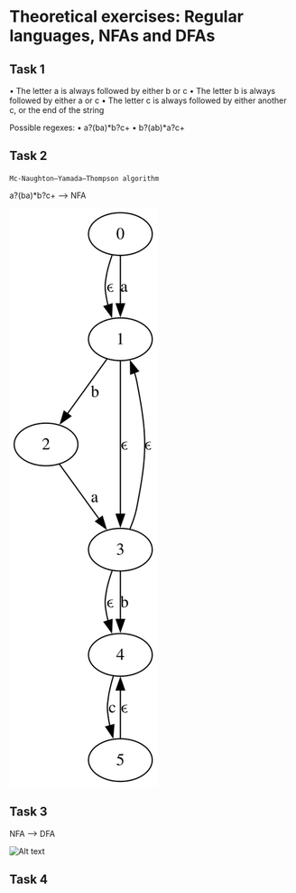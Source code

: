 # Theoretical exercises: Regular languages, NFAs and DFAs

## Task 1

• The letter a is always followed by either b or c
• The letter b is always followed by either a or c
• The letter c is always followed by either another c, or the end of the string


Possible regexes:
• a?(ba)*b?c+
• b?(ab)*a?c+


## Task 2

`Mc-Naughton–Yamada–Thompson algorithm`

a?(ba)*b?c+ --> NFA

![Alt text](./NFA.svg)


## Task 3

NFA --> DFA

![Alt text](./DFA.png)


## Task 4

